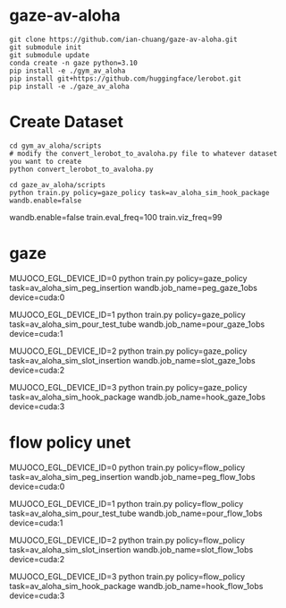 # gaze-av-aloha

```
git clone https://github.com/ian-chuang/gaze-av-aloha.git
git submodule init
git submodule update
conda create -n gaze python=3.10
pip install -e ./gym_av_aloha
pip install git+https://github.com/huggingface/lerobot.git
pip install -e ./gaze_av_aloha
```

# Create Dataset

```
cd gym_av_aloha/scripts
# modify the convert_lerobot_to_avaloha.py file to whatever dataset you want to create
python convert_lerobot_to_avaloha.py
```

```
cd gaze_av_aloha/scripts
python train.py policy=gaze_policy task=av_aloha_sim_hook_package wandb.enable=false 
```

wandb.enable=false train.eval_freq=100 train.viz_freq=99


# gaze

MUJOCO_EGL_DEVICE_ID=0 python train.py policy=gaze_policy task=av_aloha_sim_peg_insertion wandb.job_name=peg_gaze_1obs device=cuda:0 

MUJOCO_EGL_DEVICE_ID=1 python train.py policy=gaze_policy task=av_aloha_sim_pour_test_tube wandb.job_name=pour_gaze_1obs device=cuda:1 

MUJOCO_EGL_DEVICE_ID=2 python train.py policy=gaze_policy task=av_aloha_sim_slot_insertion wandb.job_name=slot_gaze_1obs device=cuda:2 

MUJOCO_EGL_DEVICE_ID=3 python train.py policy=gaze_policy task=av_aloha_sim_hook_package wandb.job_name=hook_gaze_1obs device=cuda:3

# flow policy unet

MUJOCO_EGL_DEVICE_ID=0 python train.py policy=flow_policy task=av_aloha_sim_peg_insertion wandb.job_name=peg_flow_1obs device=cuda:0 

MUJOCO_EGL_DEVICE_ID=1 python train.py policy=flow_policy task=av_aloha_sim_pour_test_tube wandb.job_name=pour_flow_1obs device=cuda:1 

MUJOCO_EGL_DEVICE_ID=2 python train.py policy=flow_policy task=av_aloha_sim_slot_insertion wandb.job_name=slot_flow_1obs device=cuda:2 

MUJOCO_EGL_DEVICE_ID=3 python train.py policy=flow_policy task=av_aloha_sim_hook_package wandb.job_name=hook_flow_1obs device=cuda:3